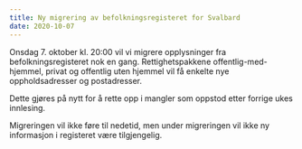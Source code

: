 ```yaml
---
title: Ny migrering av befolkningsregisteret for Svalbard
date: 2020-10-07
---
```


Onsdag 7. oktober kl. 20:00 vil vi migrere opplysninger fra befolkningsregisteret nok en gang. Rettighetspakkene offentlig-med-hjemmel, privat og offentlig uten hjemmel vil få enkelte nye oppholdsadresser og postadresser. 

Dette gjøres på nytt for å rette opp i mangler som oppstod etter forrige ukes innlesing.  

Migreringen vil ikke føre til nedetid, men under migreringen vil ikke ny informasjon i registeret være tilgjengelig. 
